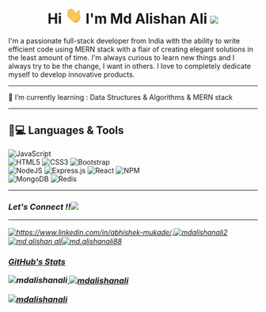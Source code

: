 <h1 align="center">Hi <img src="https://raw.githubusercontent.com/ABSphreak/ABSphreak/master/gifs/Hi.gif" width="35"> I'm Md Alishan Ali <img src="https://camo.githubusercontent.com/d3359cb00ab0b5ed8f2e1fe3fceb4fbaf3b614340f8c0db99c17b9f50b351770/68747470733a2f2f656d6f6a69732e736c61636b6d6f6a69732e636f6d2f656d6f6a69732f696d616765732f313533313834393433302f343234362f626c6f622d73756e676c61737365732e6769663f31353331383439343330" width="35"></h1>
<p> I'm a passionate full-stack developer from India with the ability to write efficient code using MERN stack with a flair of creating elegant solutions in the least amount of time. I'm always curious to learn new things and I always try to be the change, I want in others. I love to completely dedicate myself to develop innovative products.</p>
<p>
<hr/>

🌱 I’m currently learning : Data Structures & Algorithms & MERN stack

<hr/>
  
  ## 🚀💻 Languages & Tools
![JavaScript](https://img.shields.io/badge/-JavaScript-black?style=flat-square&logo=javascript)
<br/>
![HTML5](https://img.shields.io/badge/html5-%23E34F26.svg?style=for-the-badge&logo=html5&logoColor=white)
![CSS3](https://img.shields.io/badge/css3-%231572B6.svg?style=for-the-badge&logo=css3&logoColor=white)
![Bootstrap](https://img.shields.io/badge/bootstrap-%23563D7C.svg?style=for-the-badge&logo=bootstrap&logoColor=white)
<br/>
![NodeJS](https://img.shields.io/badge/node.js-6DA55F?style=for-the-badge&logo=node.js&logoColor=white)
![Express.js](https://img.shields.io/badge/express.js-%23404d59.svg?style=for-the-badge&logo=express&logoColor=%#000000)
![React](https://img.shields.io/badge/react-%2320232a.svg?style=for-the-badge&logo=react&logoColor=%2361DAFB)
![NPM](https://img.shields.io/badge/NPM-%23000000.svg?style=for-the-badge&logo=npm&logoColor=white)
<br/>
![MongoDB](https://img.shields.io/badge/MongoDB-%234ea94b.svg?style=for-the-badge&logo=mongodb&logoColor=white)
![Redis](https://img.shields.io/badge/redis-%23DD0031.svg?style=for-the-badge&logo=redis&logoColor=white)
<br/>




<hr/>

<h3><i>Let's Connect !!<img src="https://raw.githubusercontent.com/ShahriarShafin/ShahriarShafin/main/Assets/handshake.gif" width="100" /></h3>
<hr/>
  <p align="left">
<a href="https://linkedin.com/in/md-alishan-ali-251614222" target="blank"><img align="center" src="https://raw.githubusercontent.com/rahuldkjain/github-profile-readme-generator/master/src/images/icons/Social/linked-in-alt.svg" alt="https://www.linkedin.com/in/abhishek-mukade/" height="30" width="40" />   
  <a href="https://twitter.com/mdalishanali2" target="blank"><img align="center" src="https://raw.githubusercontent.com/rahuldkjain/github-profile-readme-generator/master/src/images/icons/Social/twitter.svg" alt="mdalishanali2" height="30" width="40" /><a href="https://www.leetcode.com/md alishan ali" target="blank"><img align="center" src="https://raw.githubusercontent.com/rahuldkjain/github-profile-readme-generator/master/src/images/icons/Social/leet-code.svg" alt="md alishan ali" height="30" width="40" /><a href="https://medium.com/md.alishanali88" target="blank"><img align="center" src="https://raw.githubusercontent.com/rahuldkjain/github-profile-readme-generator/master/src/images/icons/Social/medium.svg" alt="md.alishanali88" height="30" width="40" />
    
<!--   <a title="md.alishanali88@gmail.com" href="mailto:md.alishanali88@gmail.com" target="blank"><img align="center" src="https://img.shields.io/badge/Gmail-D14836?style=for-the-badge&logo=gmail&logoColor=white" alt="mdalishanali"  /> -->

    
    
    
</p>


<h3><i>GitHub's Stats <p><img align="left" src="https://github-readme-stats.vercel.app/api/top-langs?username=mdalishanali&theme=react&show_icons=true&locale=en&layout=compact" alt="mdalishanali" />

<p>&nbsp;<img align="center" src="https://github-readme-stats.vercel.app/api?username=mdalishanali&theme=react&show_icons=true&locale=en" alt="mdalishanali" /></p>

<p><img align="center" src="https://github-readme-streak-stats.herokuapp.com/?user=mdalishanali&theme=react" alt="mdalishanali" /></p>






